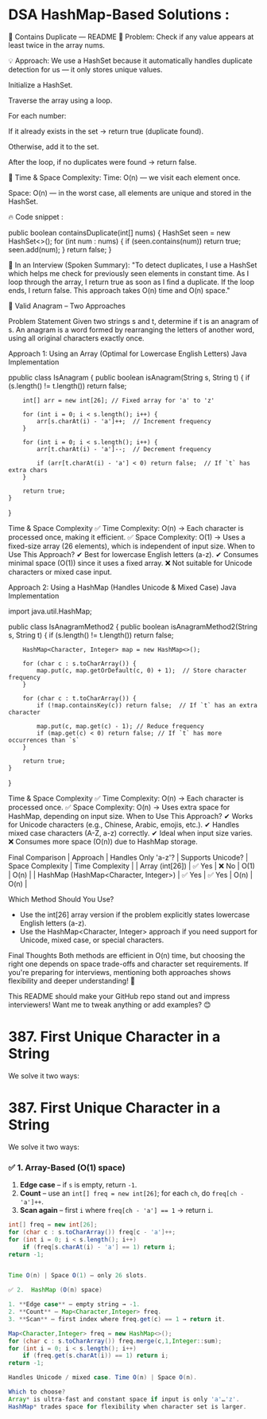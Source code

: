 # DSA HashMap-Based Solutions :


🧠 Contains Duplicate — README
📌 Problem:
Check if any value appears at least twice in the array nums.

💡 Approach:
We use a HashSet because it automatically handles duplicate detection for us — it only stores unique values.

Initialize a HashSet.

Traverse the array using a loop.

For each number:

If it already exists in the set → return true (duplicate found).

Otherwise, add it to the set.

After the loop, if no duplicates were found → return false.

🔁 Time & Space Complexity:
Time: O(n) — we visit each element once.

Space: O(n) — in the worst case, all elements are unique and stored in the HashSet.

🔥 Code snippet :

public boolean containsDuplicate(int[] nums) {
    HashSet<Integer> seen = new HashSet<>();
    for (int num : nums) {
        if (seen.contains(num)) return true;
        seen.add(num);
    }
    return false;
}

🎤 In an Interview (Spoken Summary):
"To detect duplicates, I use a HashSet which helps me check for previously seen elements in constant time. As I loop through the array, I return true as soon as I find a duplicate. If the loop ends, I return false. This approach takes O(n) time and O(n) space."

🧠 Valid Anagram – Two Approaches

Problem Statement
Given two strings s and t, determine if t is an anagram of s.
An anagram is a word formed by rearranging the letters of another word, using all original characters exactly once.

Approach 1: Using an Array (Optimal for Lowercase English Letters)
Java Implementation

ppublic class IsAnagram {
    public boolean isAnagram(String s, String t) {
        if (s.length() != t.length()) return false;  

        int[] arr = new int[26]; // Fixed array for 'a' to 'z'

        for (int i = 0; i < s.length(); i++) {
            arr[s.charAt(i) - 'a']++;  // Increment frequency
        }

        for (int i = 0; i < s.length(); i++) {
            arr[t.charAt(i) - 'a']--;  // Decrement frequency

            if (arr[t.charAt(i) - 'a'] < 0) return false;  // If `t` has extra chars
        }

        return true;
    }
}

Time & Space Complexity
✅ Time Complexity: O(n) → Each character is processed once, making it efficient.
✅ Space Complexity: O(1) → Uses a fixed-size array (26 elements), which is independent of input size.
When to Use This Approach?
✔ Best for lowercase English letters (a-z).
✔ Consumes minimal space (O(1)) since it uses a fixed array.
❌ Not suitable for Unicode characters or mixed case input.

Approach 2: Using a HashMap (Handles Unicode & Mixed Case)
Java Implementation

import java.util.HashMap;

public class IsAnagramMethod2 {
    public boolean isAnagramMethod2(String s, String t) {
        if (s.length() != t.length()) return false;

        HashMap<Character, Integer> map = new HashMap<>();

        for (char c : s.toCharArray()) {
            map.put(c, map.getOrDefault(c, 0) + 1);  // Store character frequency
        }

        for (char c : t.toCharArray()) {
            if (!map.containsKey(c)) return false;  // If `t` has an extra character

            map.put(c, map.get(c) - 1); // Reduce frequency
            if (map.get(c) < 0) return false; // If `t` has more occurrences than `s`
        }

        return true;
    }
}

Time & Space Complexity
✅ Time Complexity: O(n) → Each character is processed once.
✅ Space Complexity: O(n) → Uses extra space for HashMap, depending on input size.
When to Use This Approach?
✔ Works for Unicode characters (e.g., Chinese, Arabic, emojis, etc.).
✔ Handles mixed case characters (A-Z, a-z) correctly.
✔ Ideal when input size varies.
❌ Consumes more space (O(n)) due to HashMap storage.

Final Comparison
| Approach | Handles Only 'a-z'? | Supports Unicode? | Space Complexity | Time Complexity | 
| Array (int[26]) | ✅ Yes | ❌ No | O(1) | O(n) | 
| HashMap (HashMap<Character, Integer>) | ✅ Yes | ✅ Yes | O(n) | O(n) | 

Which Method Should You Use?
- Use the int[26] array version if the problem explicitly states lowercase English letters (a-z).
- Use the HashMap<Character, Integer> approach if you need support for Unicode, mixed case, or special characters.

Final Thoughts
Both methods are efficient in O(n) time, but choosing the right one depends on space trade-offs and character set requirements. If you're preparing for interviews, mentioning both approaches shows flexibility and deeper understanding! 🚀

This README should make your GitHub repo stand out and impress interviewers! Want me to tweak anything or add examples? 😊

# 387. First Unique Character in a String

We solve it two ways:

# 387. First Unique Character in a String

We solve it two ways:

### ✅ 1. Array-Based (O(1) space)

1. **Edge case** – if `s` is empty, return `-1`.
2. **Count** – use an `int[] freq = new int[26]`; for each `ch`, do `freq[ch - 'a']++`.
3. **Scan again** – first `i` where `freq[ch - 'a'] == 1` → return `i`.

```java
int[] freq = new int[26];
for (char c : s.toCharArray()) freq[c - 'a']++;
for (int i = 0; i < s.length(); i++)
    if (freq[s.charAt(i) - 'a'] == 1) return i;
return -1;


Time O(n) | Space O(1) — only 26 slots.

✅ 2.  HashMap (O(n) space)

1. **Edge case** – empty string → -1.
2. **Count** – Map<Character,Integer> freq.
3. **Scan** – first index where freq.get(c) == 1 → return it.

Map<Character,Integer> freq = new HashMap<>();
for (char c : s.toCharArray()) freq.merge(c,1,Integer::sum);
for (int i = 0; i < s.length(); i++)
    if (freq.get(s.charAt(i)) == 1) return i;
return -1;

Handles Unicode / mixed case. Time O(n) | Space O(n).

Which to choose?
Array* is ultra-fast and constant space if input is only 'a'…'z'.
HashMap* trades space for flexibility when character set is larger.